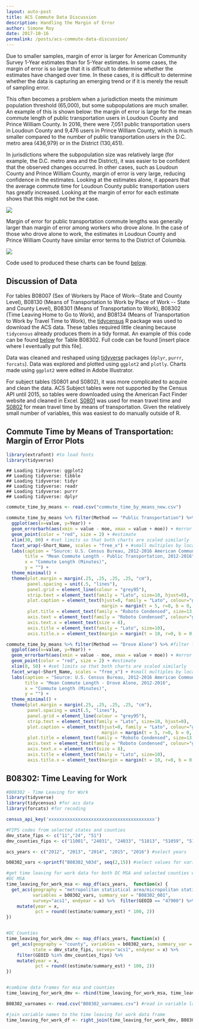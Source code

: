 ```yaml
---
layout: auto-post
title: ACS Commute Data Discussion
description: Handling the Margin of Error
author: Simone Roy
date: 2017-10-16
permalink: /posts/acs-commute-data-discussion/
---
```


Due to smaller samples, margin of error is larger for American Community Survey 1-Year estimates than for 5-Year estimates. In some cases, the margin of error is so large that it is difficult to determine whether the estimates have changed over time. In these cases, it is difficult to determine whether the data is capturing an emerging trend or if it is merely the result of sampling error.

This often becomes a problem when a jurisdiction meets the minimum population threshold (65,000), but some subpopulations are much smaller. An example of this is shown below: the margin of error is large for the mean commute length of public transportation users in Loudoun County and Prince William County. In 2016, there were 7,051 public transportation users in Loudoun County and 9,476 users in Prince William County, which is much smaller compared to the number of public transportation users in the D.C. metro area (436,979) or in the District (130,451).

In jurisdictions where the subpopulation size was relatively large (for example, the D.C. metro area and the District), it was easier to be confident that the observed changes occurred. In other cases, such as Loudoun County and Prince William County, margin of error is very large, reducing confidence in the estimates. Looking at the estimates alone, it appears that the average commute time for Loudoun County public transportation users has greatly increased. Looking at the margin of error for each estimate shows that this might not be the case.

![](../../assets/images/post_images/acs-commute-data-discussion/PublicTransportationMOE.png)

Margin of error for public transportation commute lengths was generally larger than margin of error among workers who drove alone. In the case of those who drove alone to work, the estimates in Loudoun County and Prince William County have similar error terms to the District of Columbia.

![](../../assets/images/post_images/acs-commute-data-discussion/DroveAloneMOE.png)

Code used to produced these charts can be found [below](https://github.com/sr-dc-policy-center/acs-commute/blob/master/Margin_of_Error_post.md#commute-time-by-means-of-transportation-margin-of-error-plots).

Discussion of Data
------------------

For tables B08007 (Sex of Workers by Place of Work--State and County Level), B08130 (Means of Transportation to Work by Place of Work -- State and County Level), B08301 (Means of Transportation to Work), B08302 (Time Leaving Home to Go to Work), and B08134 (Means of Transportation to Work by Travel Time to Work), the [tidycensus](https://walkerke.github.io/tidycensus/articles/basic-usage.html) R package was used to download the ACS data. These tables required little cleaning because `tidycensus` already produces them in a tidy format. An example of this code can be found [below](https://github.com/sr-dc-policy-center/acs-commute/blob/master/Margin_of_Error_post.md#b08302-time-leaving-for-work) for Table B08302. Full code can be found [insert place where I eventually put this file].

Data was cleaned and reshaped using [tidyverse](https://www.tidyverse.org/) packages (`dplyr`, `purrr`, `forcats`). Data was explored and plotted using `ggplot2` and `plotly`. Charts made using `ggplot2` were edited in Adobe Illustrator.

For subject tables (S0801 and S0802), it was more complicated to acquire and clean the data. ACS Subject tables were not supported by the Census API until 2015, so tables were downloaded using the American Fact Finder website and cleaned in Excel. [S0801](https://factfinder.census.gov/bkmk/table/1.0/en/ACS/16_1YR/S0801/0100000US%7C0400000US11%7C0500000US24031%7C0500000US24033%7C0500000US51013%7C0500000US51059%7C0500000US51107%7C0500000US51153%7C0500000US51510%7C310M300US47900) was used for mean travel time and [S0802](https://factfinder.census.gov/bkmk/table/1.0/en/ACS/16_1YR/S0802/0100000US%7C0400000US11%7C0500000US24031%7C0500000US24033%7C0500000US51013%7C0500000US51059%7C0500000US51107%7C0500000US51153%7C0500000US51510%7C310M300US47900) for mean travel time by means of transportation. Given the relatively small number of variables, this was easiest to do manually outside of R.

Commute Time by Means of Transportation: Margin of Error Plots
------------------

``` r
library(extrafont) #to load fonts
library(tidyverse)
```

    ## Loading tidyverse: ggplot2
    ## Loading tidyverse: tibble
    ## Loading tidyverse: tidyr
    ## Loading tidyverse: readr
    ## Loading tidyverse: purrr
    ## Loading tidyverse: dplyr

``` r
commute_time_by_means <- read.csv("commute_time_by_means_new.csv")

commute_time_by_means %>% filter(Method == "Public Transportation") %>%  #filter for public transportation
  ggplot(aes(x=value, y=Year)) +
  geom_errorbarh(aes(xmin = value - moe, xmax = value + moe)) + #error bar
  geom_point(color = "red", size = 2) + #estimate
  xlim(30, 80) + #set limits so that both charts are scaled similarly
  facet_wrap(~Short_Name, scales = "free_x") + #small multiples by location
  labs(caption = "Source: U.S. Census Bureau, 2012-2016 American Community Survey 1-Year Estimates",
       title = "Mean Commute Length - Public Transportation, 2012-2016",
       x = "Commute Length (Minutes)",
       y = "") +
  theme_minimal() +
  theme(plot.margin = margin(.25, .25, .25, .25, "cm"),
        panel.spacing = unit(.5, "lines"),
        panel.grid = element_line(colour = "grey95"),
        strip.text = element_text(family = "Lato", size=10, hjust=0),
        plot.caption = element_text(hjust=0, family = "Lato", colour="grey50",
                                    margin = margin(t = 5, r=0, b = 0, l =0)),
        plot.title = element_text(family = "Roboto Condensed", size=13, face = "bold"),
        axis.text = element_text(family = "Roboto Condensed", colour="grey40"),
        axis.text.x = element_text(size = 8),
        axis.title = element_text(family = "Lato", size=10),
        axis.title.x = element_text(margin = margin(t = 10, r=0, b = 0, l =0)))
```

``` r
commute_time_by_means %>% filter(Method == "Drove Alone") %>% #filter for drove alone
  ggplot(aes(x=value, y=Year)) +
  geom_errorbarh(aes(xmin = value - moe, xmax = value + moe)) + #error bar
  geom_point(color = "red", size = 2) + #estimate
  xlim(0, 50) + #set limits so that both charts are scaled similarly
  facet_wrap(~Short_Name, scales = "free_x") + #small multiples by location
  labs(caption = "Source: U.S. Census Bureau, 2012-2016 American Community Survey 1-Year Estimates",
       title = "Mean Commute Length - Drove Alone, 2012-2016",
       x = "Commute Length (Minutes)",
       y = "") +
  theme_minimal() +
  theme(plot.margin = margin(.25, .25, .25, .25, "cm"),
        panel.spacing = unit(.5, "lines"),
        panel.grid = element_line(colour = "grey95"),
        strip.text = element_text(family = "Lato", size=10, hjust=0),
        plot.caption = element_text(hjust=0, family = "Lato", colour="grey50",
                                    margin = margin(t = 5, r=0, b = 0, l =0)),
        plot.title = element_text(family = "Roboto Condensed", size=13, face = "bold"),
        axis.text = element_text(family = "Roboto Condensed", colour="grey40"),
        axis.text.x = element_text(size = 8),
        axis.title = element_text(family = "Lato", size=10),
        axis.title.x = element_text(margin = margin(t = 10, r=0, b = 0, l =0)))
```

B08302: Time Leaving for Work
------------------

``` r
#B08302 - Time Leaving for Work
library(tidyverse)
library(tidycensus) #for acs data
library(forcats) #for recoding

census_api_key('xxxxxxxxxxxxxxxxxxxxxxxxxxxxxxxxxxxxxxxx')

#FIPS codes from selected states and counties
dmv_state_fips <- c("11","24", "51")
dmv_counties_fips <- c("11001", "24031", "24033", "51013", "51059", "51107", "51153", "51510")

acs_years <- c("2012", "2013", "2014", "2015", "2016") #select years

b08302_vars <-sprintf("B08302_%03d", seq(2,15)) #select values for variables

#get time leaving for work data for both DC MSA and selected counties within the DC MSA
#DC MSA
time_leaving_for_work_msa <- map_df(acs_years,  function(x) {
  get_acs(geography = "metropolitan statistical area/micropolitan statistical area",
          variables = b08302_vars, summary_var = "B08302_001",
          survey="acs1", endyear = x) %>%  filter(GEOID == "47900") %>%
    mutate(year = x,
           pct = round((estimate/summary_est) * 100, 2))
})


#DC Counties
time_leaving_for_work_dmv <- map_df(acs_years, function(x) {
  get_acs(geography = "county", variables = b08302_vars, summary_var = "B08302_001",
          state = dmv_state_fips, survey="acs1", endyear = x) %>%
    filter(GEOID %in% dmv_counties_fips) %>%
    mutate(year = x,
           pct = round((estimate/summary_est) * 100, 2))
})


#combine data frames for msa and counties
time_leaving_for_work_dmv <- rbind(time_leaving_for_work_msa, time_leaving_for_work_dmv)

B08302_varnames <- read.csv("B08302_varnames.csv") #read in variable labels

#join variable names to the time leaving for work data frame
time_leaving_for_work_df <- right_join(time_leaving_for_work_dmv, B08302_varnames)
```
